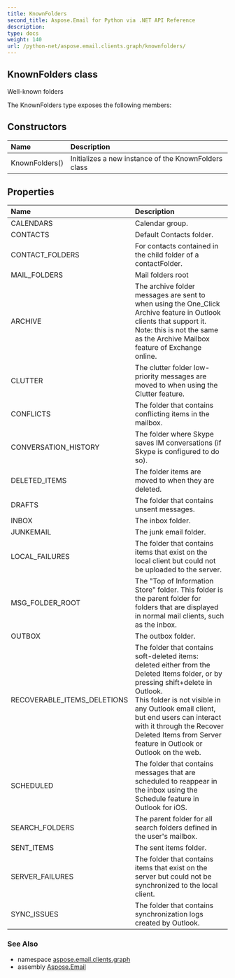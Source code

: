 ```yaml
---
title: KnownFolders
second_title: Aspose.Email for Python via .NET API Reference
description: 
type: docs
weight: 140
url: /python-net/aspose.email.clients.graph/knownfolders/
---
```


## KnownFolders class

Well-known folders

The KnownFolders type exposes the following members:
## Constructors
| Name | Description |
| :- | :- |
|KnownFolders()|Initializes a new instance of the KnownFolders class|
## Properties
| Name | Description |
| :- | :- |
|CALENDARS|Calendar group.|
|CONTACTS|Default Contacts folder.|
|CONTACT_FOLDERS|For contacts contained in the child folder of a contactFolder.|
|MAIL_FOLDERS|Mail folders root|
|ARCHIVE|The archive folder messages are sent to when using the One_Click Archive feature in Outlook clients that support it. <br/>            Note: this is not the same as the Archive Mailbox feature of Exchange online.|
|CLUTTER|The clutter folder low-priority messages are moved to when using the Clutter feature.|
|CONFLICTS|The folder that contains conflicting items in the mailbox.|
|CONVERSATION_HISTORY|The folder where Skype saves IM conversations (if Skype is configured to do so).|
|DELETED_ITEMS|The folder items are moved to when they are deleted.|
|DRAFTS|The folder that contains unsent messages.|
|INBOX|The inbox folder.|
|JUNKEMAIL|The junk email folder.|
|LOCAL_FAILURES|The folder that contains items that exist on the local client but could not be uploaded to the server.|
|MSG_FOLDER_ROOT|The "Top of Information Store" folder. This folder is the parent folder for folders that are displayed in normal mail clients, such as the inbox.|
|OUTBOX|The outbox folder.|
|RECOVERABLE_ITEMS_DELETIONS|The folder that contains soft-deleted items: deleted either from the Deleted Items folder, or by pressing shift+delete in Outlook. <br/>            This folder is not visible in any Outlook email client, <br/>            but end users can interact with it through the Recover Deleted Items from Server feature in Outlook or Outlook on the web.|
|SCHEDULED|The folder that contains messages that are scheduled to reappear in the inbox using the Schedule feature in Outlook for iOS.|
|SEARCH_FOLDERS|The parent folder for all search folders defined in the user's mailbox.|
|SENT_ITEMS|The sent items folder.|
|SERVER_FAILURES|The folder that contains items that exist on the server but could not be synchronized to the local client.|
|SYNC_ISSUES|The folder that contains synchronization logs created by Outlook.|

### See Also

* namespace [aspose.email.clients.graph](/email/python-net/aspose.email.clients.graph/)
* assembly [Aspose.Email](/email/python-net/)

